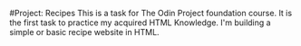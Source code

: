 #Project: Recipes
This is a task for The Odin Project foundation course. It is the first task to practice my acquired HTML Knowledge.
I'm building a simple or basic recipe website in HTML.
